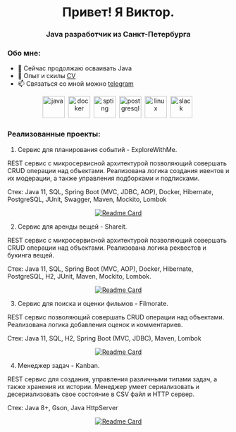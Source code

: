 <div id="header" align="center">
	<h1>Привет! Я Виктор.</h1>
	<h3>Java разработчик из Санкт-Петербурга </h3>
</div>

<!--
<div id="socials" align="center">
	<a href="https://t.me/wirt150">
		<img src="https://img.shields.io/badge/Telegram-brightgreen?style=for-the-badge&logo=telegram&logoColor=white" alt="Telegram"/>
	</a>
</div>
-->

### Обо мне:
- 🌱 Сейчас продолжаю осваивать Java
- 📄 Опыт и скилы [CV](https://spb.hh.ru/resume/49035faaff0b5d08680039ed1f6c4155674743)
- 📫 Связаться со мной можно [telegram](https://t.me/wirt150)
       
<div id="socials" align="center">   
<img src="https://cdn.jsdelivr.net/gh/devicons/devicon/icons/java/java-original.svg" title="java" width="50" height="50"/>&nbsp;
<img src="https://cdn.jsdelivr.net/gh/devicons/devicon/icons/docker/docker-original.svg" title="docker" width="50" height="50"/>&nbsp;
<img src="https://cdn.jsdelivr.net/gh/devicons/devicon/icons/spring/spring-original.svg" title="spting" width="50" height="50"/>&nbsp;
<img src="https://cdn.jsdelivr.net/gh/devicons/devicon/icons/postgresql/postgresql-original.svg" title="postgresql" width="50" height="50"/>&nbsp;
<img src="https://cdn.jsdelivr.net/gh/devicons/devicon/icons/linux/linux-original.svg" title="linux" width="50" height="50"/>&nbsp;
<img src="https://cdn.jsdelivr.net/gh/devicons/devicon/icons/slack/slack-original.svg" title="slack" width="50" height="50"/>&nbsp;
</div>

### Реализованные проекты:
1) Сервис для планирования событий - ExploreWithMe.

REST сервис с микросервисной архитектурой позволяющий совершать CRUD операции над объектами. Реализована логика создания ивентов и их модерации, а также управления подборками и подписками.

Стек: Java 11, SQL, Spring Boot (MVC, JDBC, AOP), Docker, Hibernate, PostgreSQL, JUnit, Swagger, Maven, Mockito, Lombok

<div id="project" align="center">   
	
[![Readme Card](https://github-readme-stats.vercel.app/api/pin/?username=Wirt150&repo=java-explore-with-me)](https://github.com/Wirt150/java-explore-with-me)
</div>

2) Сервис для аренды вещей - Shareit.

REST сервис с микросервисной архитектурой позволяющий совершать CRUD операции над объектами. Реализована логика реквестов и букинга вещей.

Стек: Java 11, SQL, Spring Boot (MVC, AOP), Docker, Hibernate, PostgreSQL, H2, JUnit, Maven, Mockito, Lombok.

<div id="project" align="center">   
	
[![Readme Card](https://github-readme-stats.vercel.app/api/pin/?username=Wirt150&repo=java-shareit)](https://github.com/Wirt150/java-shareit)
</div>

3) Сервис для поиска и оценки фильмов - Filmorate.

REST сервис позволяющий совершать CRUD операции над объектами. Реализована логика добавления оценок и комментариев.

Стек: Java 11, SQL, H2, Spring Boot (MVC, JDBC), Maven, Lombok

<div id="project" align="center">   
	
[![Readme Card](https://github-readme-stats.vercel.app/api/pin/?username=Wirt150&repo=java-filmorate-ok)](https://github.com/Wirt150/java-filmorate-ok)
</div>

4) Менеджер задач - Kanban.

REST сервис для создания, управления различными типами задач, а также хранения их истории. Менеджер умеет сериализовать и десериализовать свое состояние в CSV файл и HTTP сервер.

Стек: Java 8+, Gson, Java HttpServer

<div id="project" align="center">   
	
[![Readme Card](https://github-readme-stats.vercel.app/api/pin/?username=Wirt150&repo=java-kanban-ok)](https://github.com/Wirt150/java-kanban-ok)
</div>
